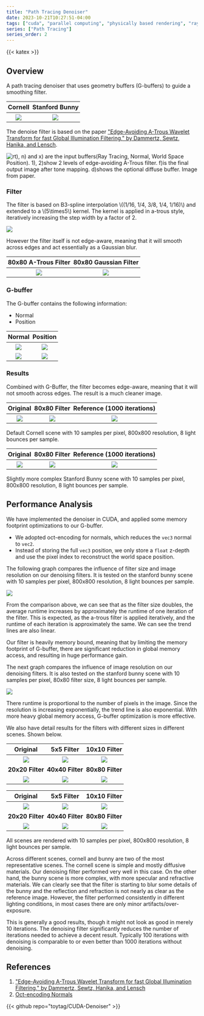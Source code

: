 ```yaml
---
title: "Path Tracing Denoiser"
date: 2023-10-21T10:27:51-04:00
tags: ["cuda", "parallel computing", "physically based rendering", "ray tracing"]
series: ["Path Tracing"]
series_order: 2
---
```


<style>
table {
  width: 100%;
  table-layout: fixed !important;
}

th, td {
  padding: 0.25em !important;
  vertical-align: middle !important;
}

td figure {
  margin: 1em 0 !important;
}

.t1_3 th:first-child,
.t1_3 td:first-child {
  width: 2em;
  white-space: nowrap;
}
</style>

{{< katex >}}

## Overview

A path tracing denoiser that uses geometry buffers (G-buffers) to guide a smoothing filter.

|Cornell|Stanford Bunny|
|:-:|:-:|
|![](img/cornell_cmp.JPEG)|![](img/bunny_cmp.JPEG)|

The denoise filter is based on the paper ["Edge-Avoiding A-Trous Wavelet Transform for fast Global Illumination Filtering," by Dammertz, Sewtz, Hanika, and Lensch](https://jo.dreggn.org/home/2010_atrous.pdf).

![](img/pipeline.webp "rt), n) and x) are the input buffers(Ray Tracing, Normal, World Space Position). 1), 2)show 2 levels of edge-avoiding À-Trous filter. f)is the final output image after tone mapping. d)shows the optional diffuse buffer. Image from paper.")

### Filter

The filter is based on B3-spline interpolation \\((1/16, 1/4, 3/8, 1/4, 1/16)\\) and extended to a \\(5\times5\\) kernel. The kernel is applied in a-trous style, iteratively increasing the step width by a factor of 2.

![](img/a-trous.png)

However the filter itself is not edge-aware, meaning that it will smooth across edges and act essentially as a Gaussian blur.

| 80x80 A-Trous Filter | 80x80 Gaussian Filter |
|:--:|:--:|
|![](img/cornell_blur.png)|![](img/gaussian_blur.png)|

### G-buffer

The G-buffer contains the following information:
- Normal
- Position

| Normal | Position |
|:--:|:--:|
|![](img/cornell_normal.png)|![](img/cornell_position.png)|
|![](img/bunny_normal.png)|![](img/bunny_position.png)|

### Results

Combined with G-Buffer, the filter becomes edge-aware, meaning that it will not smooth across edges. The result is a much cleaner image.

| Original | 80x80 Filter | Reference (1000 iterations) |
|:--:|:--:|:--:|
|![](img/cornell_original.png)|![](img/cornell_80x80.png)|![](img/cornell_reference.png)|

Default Cornell scene with 10 samples per pixel, 800x800 resolution, 8 light bounces per sample.

| Original | 80x80 Filter | Reference (1000 iterations) |
|:--:|:--:|:--:|
|![](img/bunny_original.webp)|![](img/bunny_80x80.png)|![](img/bunny_reference.png)|

Slightly more complex Stanford Bunny scene with 10 samples per pixel, 800x800 resolution, 8 light bounces per sample.

## Performance Analysis

We have implemented the denoiser in CUDA, and applied some memory footprint optimizations to our G-buffer.
- We adopted oct-encoding for normals, which reduces the `vec3` normal to `vec2`.
- Instead of storing the full `vec3` position, we only store a `float` z-depth and use the pixel index to reconstruct the world space position.

The following graph compares the influence of filter size and image resolution on our denoising filters. It is tested on the stanford bunny scene with 10 samples per pixel, 800x800 resolution, 8 light bounces per sample.

![](img/filter_size_cmp.svg)

From the comparison above, we can see that as the filter size doubles, the average runtime increases by approximately the runtime of one iteration of the filter. This is expected, as the a-trous filter is applied iteratively, and the runtime of each iteration is approximately the same. We can see the trend lines are also linear.

Our filter is heavily memory bound, meaning that by limiting the memory footprint of G-buffer, there are significant reduction in global memory access, and resulting in huge performance gain.

The next graph compares the influence of image resolution on our denoising filters. It is also tested on the stanford bunny scene with 10 samples per pixel, 80x80 filter size, 8 light bounces per sample.

![](img/resolution_cmp.svg)

There runtime is proportional to the number of pixels in the image. Since the resolution is increasing exponentially, the trend line is also exponential. With more heavy global memory access, G-buffer optimization is more effective.

We also have detail results for the filters with different sizes in different scenes. Shown below.

| Original | 5x5 Filter | 10x10 Filter |
|:--:|:--:|:--:|
|![](img/cornell_original.png)|![](img/cornell_5x5.png)|![](img/cornell_10x10.png)|
| **20x20 Filter** | **40x40 Filter** | **80x80 Filter** |
|![](img/cornell_20x20.png)|![](img/cornell_40x40.png)|![](img/cornell_80x80.png)|

| Original | 5x5 Filter | 10x10 Filter |
|:--:|:--:|:--:|
|![](img/bunny_original.webp)|![](img/bunny_5x5.webp)|![](img/bunny_10x10.png)|
| **20x20 Filter** | **40x40 Filter** | **80x80 Filter** |
|![](img/bunny_20x20.png)|![](img/bunny_40x40.png)|![](img/bunny_80x80.png)|

All scenes are rendered with 10 samples per pixel, 800x800 resolution, 8 light bounces per sample.

Across different scenes, cornell and bunny are two of the most representative scenes. The cornell scene is simple and mostly diffusive materials. Our denoising filter performed very well in this case. On the other hand, the bunny scene is more complex, with more specular and refractive materials. We can clearly see that the filter is starting to blur some details of the bunny and the reflection and refraction is not nearly as clear as the reference image. However, the filter performed consistently in different lighting conditions, in most cases there are only minor artifacts/over-exposure.

This is generally a good results, though it might not look as good in merely 10 iterations. The denoising filter significantly reduces the number of iterations needed to achieve a decent result. Typically 100 iterations with denoising is comparable to or even better than 1000 iterations without denoising.

## References

1. ["Edge-Avoiding A-Trous Wavelet Transform for fast Global Illumination Filtering," by Dammertz, Sewtz, Hanika, and Lensch](https://jo.dreggn.org/home/2010_atrous.pdf)
2. [Oct-encoding Normals](http://jcgt.org/published/0003/02/01/paper.pdf)

{{< github repo="toytag/CUDA-Denoiser" >}}
